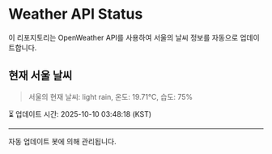 
# Weather API Status

이 리포지토리는 OpenWeather API를 사용하여 서울의 날씨 정보를 자동으로 업데이트합니다.

## 현재 서울 날씨
> 서울의 현재 날씨: light rain, 온도: 19.71°C, 습도: 75%

⏳ 업데이트 시간: 2025-10-10 03:48:18 (KST)

---
자동 업데이트 봇에 의해 관리됩니다.
